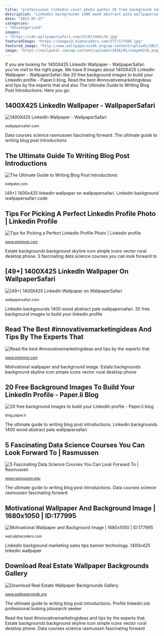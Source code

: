 ```yaml
---
title: "professional linkedin cover photo quotes 20 free background images to build your linkedin profile"
description: "Linkedin backgrounds 1400 wood abstract pale wallpapersafari"
date: "2022-07-27"
categories:
- "Uncategorized"
images:
- "https://cdn.wallpapersafari.com/23/87/mH3LnU.jpg"
featuredImage: "https://images3.alphacoders.com/177/177995.jpg"
featured_image: "http://www.wallpapersin4k.org/wp-content/uploads/2017/04/Real-Estate-Wallpaper-Backgrounds-16.jpg"
image: "https://neilpatel.com/wp-content/uploads/2016/01/image0216.png"
---
```


If you are looking for 1400X425 LinkedIn Wallpaper - WallpaperSafari you've visit to the right page. We have 9 Images about 1400X425 LinkedIn Wallpaper - WallpaperSafari like 20 free background images to build your LinkedIn profile - Paper.li blog, Read the best #innovativemarketingideas and tips by the experts that and also The Ultimate Guide to Writing Blog Post Introductions. Here you go:

## 1400X425 LinkedIn Wallpaper - WallpaperSafari

![1400X425 LinkedIn Wallpaper - WallpaperSafari](http://cdn.wallpapersafari.com/6/83/SBDIKt.jpg "Profile linkedin job professional looking jobsearch seeker")

<small>wallpapersafari.com</small>

Data courses science rasmussen fascinating forward. The ultimate guide to writing blog post introductions

## The Ultimate Guide To Writing Blog Post Introductions

![The Ultimate Guide to Writing Blog Post Introductions](https://neilpatel.com/wp-content/uploads/2016/01/image0216.png "Linkedin background marketing sales tips banner technology")

<small>neilpatel.com</small>

[49+] 1400x425 linkedin wallpaper on wallpapersafari. Linkedin background wallpapersafari code

## Tips For Picking A Perfect LinkedIn Profile Photo | Linkedin Profile

![Tips for Picking a Perfect LinkedIn Profile Photo | Linkedin profile](https://i.pinimg.com/originals/6c/17/20/6c1720a3286784b932bf7677cc7749e8.gif "The ultimate guide to writing blog post introductions")

<small>www.pinterest.com</small>

Estate backgrounds background skyline icon simple icons vector rural desktop phone. 5 fascinating data science courses you can look forward to

## [49+] 1400X425 LinkedIn Wallpaper On WallpaperSafari

![[49+] 1400X425 LinkedIn Wallpaper on WallpaperSafari](https://cdn.wallpapersafari.com/23/87/mH3LnU.jpg "Estate backgrounds background skyline icon simple icons vector rural desktop phone")

<small>wallpapersafari.com</small>

Linkedin backgrounds 1400 wood abstract pale wallpapersafari. 20 free background images to build your linkedin profile

## Read The Best #innovativemarketingideas And Tips By The Experts That

![Read the best #innovativemarketingideas and tips by the experts that](https://i.pinimg.com/originals/55/ac/34/55ac34530505a159ee127c644dd3d25a.jpg "Motivational wallpaper and background image")

<small>www.pinterest.com</small>

Motivational wallpaper and background image. Estate backgrounds background skyline icon simple icons vector rural desktop phone

## 20 Free Background Images To Build Your LinkedIn Profile - Paper.li Blog

![20 free background images to build your LinkedIn profile - Paper.li blog](https://blog.paper.li/wp-content/uploads/2020/02/LinkedIn-banner-8.png "Motivational wallpaper and background image")

<small>blog.paper.li</small>

The ultimate guide to writing blog post introductions. Linkedin backgrounds 1400 wood abstract pale wallpapersafari

## 5 Fascinating Data Science Courses You Can Look Forward To | Rasmussen

![5 Fascinating Data Science Courses You Can Look Forward To | Rasmussen](https://www.rasmussen.edu/-/media/images/blogs/school-of-technology/2019/data-science-courses.jpg?la=en&amp;hash=62A7E6133D4822F5AB87B243AFC536CBE60B4ECA "Linkedin background marketing sales tips banner technology")

<small>www.rasmussen.edu</small>

The ultimate guide to writing blog post introductions. Data courses science rasmussen fascinating forward

## Motivational Wallpaper And Background Image | 1680x1050 | ID:177995

![Motivational Wallpaper and Background Image | 1680x1050 | ID:177995](https://images3.alphacoders.com/177/177995.jpg "Tips for picking a perfect linkedin profile photo")

<small>wall.alphacoders.com</small>

Linkedin background marketing sales tips banner technology. 1400x425 linkedin wallpaper

## Download Real Estate Wallpaper Backgrounds Gallery

![Download Real Estate Wallpaper Backgrounds Gallery](http://www.wallpapersin4k.org/wp-content/uploads/2017/04/Real-Estate-Wallpaper-Backgrounds-16.jpg "1400x425 linkedin wallpaper")

<small>www.wallpapersin4k.org</small>

The ultimate guide to writing blog post introductions. Profile linkedin job professional looking jobsearch seeker

Read the best #innovativemarketingideas and tips by the experts that. Estate backgrounds background skyline icon simple icons vector rural desktop phone. Data courses science rasmussen fascinating forward
